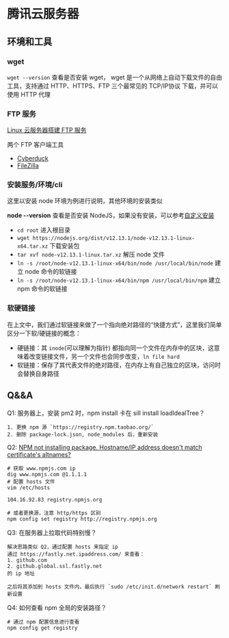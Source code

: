 # 腾讯云服务器



## 环境和工具

### wget

`wget --version` 查看是否安装 wget，
wget 是一个从网络上自动下载文件的自由工具，支持通过 HTTP、HTTPS、FTP 三个最常见的 TCP/IP协议 下载，并可以使用 HTTP 代理



### FTP 服务

[Linux 云服务器搭建 FTP 服务](https://cloud.tencent.com/document/product/213/10912)

两个 FTP 客户端工具
- [Cyberduck](https://cyberduck.io/)
- [FileZilla](https://filezilla-project.org/download.php?platform=osx)



### 安装服务/环境/cli

这里以安装 node 环境为例进行说明，其他环境的安装类似

**node --version** 查看是否安装 NodeJS，如果没有安装，可以参考[自定义安装](https://cloud.tencent.com/document/product/213/38237)

- `cd root` 进入根目录
- `wget https://nodejs.org/dist/v12.13.1/node-v12.13.1-linux-x64.tar.xz` 下载安装包
- `tar xvf node-v12.13.1-linux.tar.xz` 解压 node 文件
- `ln -s /root/node-v12.13.1-linux-x64/bin/node /usr/local/bin/node` 建立 node 命令的软链接
- `ln -s /root/node-v12.13.1-linux-x64/bin/npm /usr/local/bin/npm` 建立 npm 命令的软链接



### 软硬链接

在上文中，我们通过软链接来做了一个指向绝对路径的“快捷方式”，这里我们简单区分一下软/硬链接的概念：

- 硬链接：其 `inode`(可以理解为指针) 都指向同一个文件在内存中的区块，这意味着改变链接文件，另一个文件也会同步改变，`ln file hard`
- 软链接：保存了其代表文件的绝对路径，在内存上有自己独立的区块，访问时会替换自身路径



## Q&&A

Q1: 服务器上，安装 pm2 时，npm install 卡在 sill install loadIdealTree？

```
1. 更换 npm 源 `https://registry.npm.taobao.org/` 
2. 删除 package-lock.json, node_modules 后，重新安装
```

Q2: [NPM not installing package. Hostname/IP address doesn't match certificate's altnames?](https://stackoverflow.com/questions/52128212/npm-not-installing-package-hostname-ip-address-doesnt-match-certificates-altn)

```shell
# 获取 www.npmjs.com ip
dig www.npmjs.com @1.1.1.1
# 配置 hosts 文件
vim /etc/hosts

104.16.92.83 registry.npmjs.org

# 或者更换源，注意 http/https 区别
npm config set registry http://registry.npmjs.org
```

Q3: 在服务器上拉取代码特别慢？

```
解决思路类似 Q2，通过配置 hosts 来指定 ip
通过 https://fastly.net.ipaddress.com/ 来查看：
1. github.com
2. github.global.ssl.fastly.net
的 ip 地址

之后将其添加到 hosts 文件内，最后执行 `sudo /etc/init.d/network restart` 刷新设置
```

Q4: 如何查看 npm 全局的安装路径？

```shell
# 通过 npm 配置信息进行查看
npm config get registry
```

